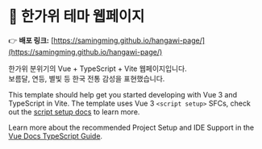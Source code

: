 # 🎑 한가위 테마 웹페이지

👉 **배포 링크:** [https://samingming.github.io/hangawi-page/](https://samingming.github.io/hangawi-page/)

한가위 분위기의 Vue + TypeScript + Vite 웹페이지입니다.  
보름달, 연등, 별빛 등 한국 전통 감성을 표현했습니다.


This template should help get you started developing with Vue 3 and TypeScript in Vite. The template uses Vue 3 `<script setup>` SFCs, check out the [script setup docs](https://v3.vuejs.org/api/sfc-script-setup.html#sfc-script-setup) to learn more.

Learn more about the recommended Project Setup and IDE Support in the [Vue Docs TypeScript Guide](https://vuejs.org/guide/typescript/overview.html#project-setup).
